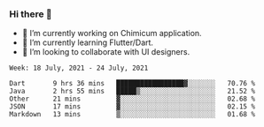 ### Hi there 👋

<!--
**devcat37/devcat37** is a ✨ _special_ ✨ repository because its `README.md` (this file) appears on your GitHub profile.-->


- 🔭 I’m currently working on Chimicum application.
- 🌱 I’m currently learning Flutter/Dart.
- 👯 I’m looking to collaborate with UI designers.
<!-- - 🤔 I’m looking for help with ... -->

<!--START_SECTION:waka-->
```text
Week: 18 July, 2021 - 24 July, 2021

Dart       9 hrs 36 mins   █████████████████▓░░░░░░░   70.76 % 
Java       2 hrs 55 mins   █████▒░░░░░░░░░░░░░░░░░░░   21.52 % 
Other      21 mins         ▓░░░░░░░░░░░░░░░░░░░░░░░░   02.68 % 
JSON       17 mins         ▓░░░░░░░░░░░░░░░░░░░░░░░░   02.15 % 
Markdown   13 mins         ▒░░░░░░░░░░░░░░░░░░░░░░░░   01.68 % 
```
<!--END_SECTION:waka-->
